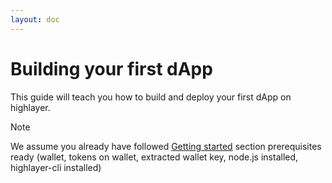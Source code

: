 ```yaml
---
layout: doc
---
```

# Building your first dApp  

This guide will teach you how to build and deploy your first dApp on highlayer.

> [!NOTE]  
> We assume you already have followed [Getting started](./getting-started.md) section prerequisites ready (wallet, tokens on wallet, extracted wallet key, node.js installed, highlayer-cli installed)

